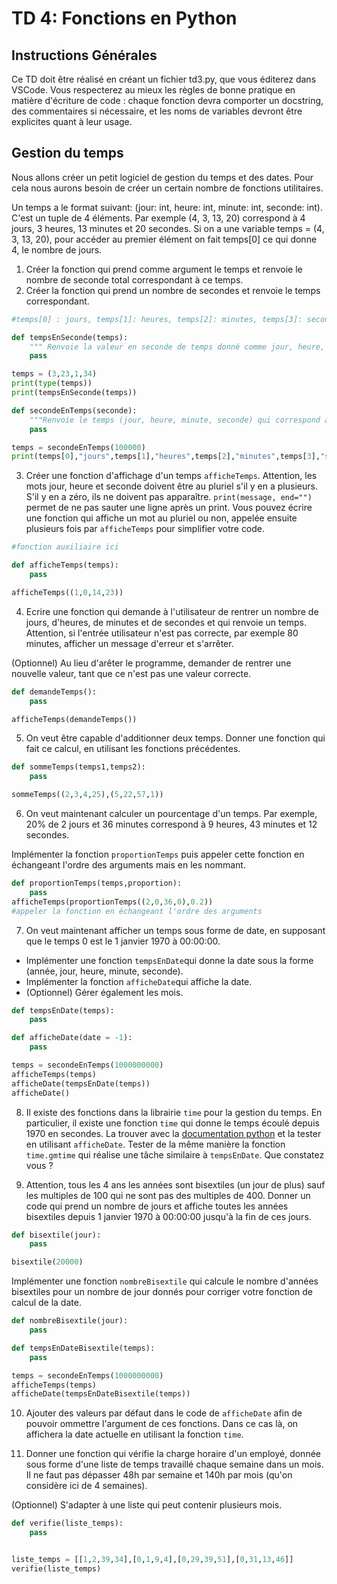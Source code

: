 # TD 4: Fonctions en Python


## Instructions Générales

Ce TD doit être réalisé en créant un fichier td3.py, que vous éditerez dans VSCode. Vous respecterez au mieux les règles de bonne pratique en matière d'écriture de code : chaque fonction devra comporter un docstring, des commentaires si nécessaire, et les noms de variables devront être explicites quant à leur usage.

## Gestion du temps

Nous allons créer un petit logiciel de gestion du temps et des dates.
Pour cela nous aurons besoin de créer un certain nombre de fonctions utilitaires.

Un temps a le format suivant: (jour: int, heure: int, minute: int, seconde: int).
C'est un tuple de 4 éléments. Par exemple (4, 3, 13, 20) correspond à 4 jours, 3 heures, 13 minutes et 20 secondes.
Si on a une variable temps = (4, 3, 13, 20), pour accéder au premier élément on fait temps\[0\] ce qui donne 4,
le nombre de jours.

1. Créer la fonction qui prend comme argument le temps et renvoie le nombre de seconde total correspondant à ce temps.
2. Créer la fonction qui prend un nombre de secondes et renvoie le temps correspondant.


```python
#temps[0] : jours, temps[1]: heures, temps[2]: minutes, temps[3]: secondes

def tempsEnSeconde(temps):
    """ Renvoie la valeur en seconde de temps donné comme jour, heure, minute, seconde."""
    pass

temps = (3,23,1,34)
print(type(temps))
print(tempsEnSeconde(temps))   

def secondeEnTemps(seconde):
    """Renvoie le temps (jour, heure, minute, seconde) qui correspond au nombre de seconde passé en argument"""
    pass

temps = secondeEnTemps(100000)
print(temps[0],"jours",temps[1],"heures",temps[2],"minutes",temps[3],"secondes")
```

3. Créer une fonction d'affichage d'un temps `afficheTemps`. Attention, les mots jour, heure et seconde doivent être au pluriel s'il y en a plusieurs. S'il y en a zéro, ils ne doivent pas apparaître.
`print(message, end="")` permet de ne pas sauter une ligne après un print.
Vous pouvez écrire une fonction qui affiche un mot au pluriel ou non, appelée ensuite plusieurs fois par `afficheTemps` pour simplifier votre code.



```python
#fonction auxiliaire ici

def afficheTemps(temps):
    pass

afficheTemps((1,0,14,23))
```

4. Ecrire une fonction qui demande à l'utilisateur de rentrer un nombre de jours, d'heures, de minutes et
de secondes et qui renvoie un temps. Attention, si l'entrée utilisateur n'est pas correcte, par exemple 80 minutes,
afficher un message d'erreur et s'arrêter.

(Optionnel) Au lieu d'arêter le programme, demander de rentrer une nouvelle valeur, tant que
ce n'est pas une valeur correcte.


```python
def demandeTemps():
    pass

afficheTemps(demandeTemps())
```

5. On veut être capable d'additionner deux temps. Donner une fonction qui fait ce calcul,
en utilisant les fonctions précédentes.


```python
def sommeTemps(temps1,temps2):
    pass

sommeTemps((2,3,4,25),(5,22,57,1))
```

6. On veut maintenant calculer un pourcentage d'un temps. Par exemple, 20% de
2 jours et 36 minutes correspond à 9 heures, 43 minutes et 12 secondes.

Implémenter la fonction `proportionTemps` puis appeler cette fonction en échangeant l'ordre des arguments mais en les nommant.


```python
def proportionTemps(temps,proportion):
    pass
afficheTemps(proportionTemps((2,0,36,0),0.2))
#appeler la fonction en échangeant l'ordre des arguments
```


7. On veut maintenant afficher un temps sous forme de date, en supposant
que le temps 0 est le 1 janvier 1970 à 00:00:00.

* Implémenter une fonction `tempsEnDate`qui donne la date sous la forme (année, jour, heure, minute, seconde).
* Implémenter la fonction `afficheDate`qui affiche la date.
* (Optionnel) Gérer également les mois.


```python
def tempsEnDate(temps):
    pass

def afficheDate(date = -1):
    pass

temps = secondeEnTemps(1000000000)
afficheTemps(temps)
afficheDate(tempsEnDate(temps))
afficheDate()
```

8. Il existe des fonctions dans la librairie `time` pour la gestion du temps. En particulier, il existe
une fonction `time` qui donne le temps écoulé depuis 1970 en secondes.
La trouver avec la [documentation python](https://docs.python.org/fr/3/library/time.html#module-time) et la tester en utilisant `afficheDate`.
Tester de la même manière la fonction `time.gmtime` qui réalise une tâche similaire à `tempsEnDate`.
Que constatez vous ?


9. Attention, tous les 4 ans les années sont bisextiles (un jour de plus) sauf les multiples de 100 qui ne sont pas des multiples de 400.
Donner un code qui prend un nombre de jours et affiche toutes les années bisextiles depuis 1 janvier 1970 à 00:00:00 jusqu'à la fin de ces jours.


```python
def bisextile(jour):
    pass

bisextile(20000)
```

Implémenter une fonction `nombreBisextile` qui calcule le nombre d'années bisextiles pour un nombre de jour donnés pour corriger votre fonction de calcul de la date.


```python
def nombreBisextile(jour):
    pass

def tempsEnDateBisextile(temps):
    pass

temps = secondeEnTemps(1000000000)
afficheTemps(temps)
afficheDate(tempsEnDateBisextile(temps))
```

10. Ajouter des valeurs par défaut dans le code de `afficheDate` afin de pouvoir ommettre
l'argument de ces fonctions. Dans ce cas là, on affichera la date actuelle en utilisant la fonction `time`.


11. Donner une fonction qui vérifie la charge horaire d'un employé, donnée sous forme d'une liste de temps travaillé chaque semaine dans un mois. Il ne faut pas dépasser 48h par semaine et 140h par mois (qu'on considère ici de 4 semaines).

(Optionnel) S'adapter à une liste qui peut contenir plusieurs mois.


```python
def verifie(liste_temps):
    pass


liste_temps = [[1,2,39,34],[0,1,9,4],[0,29,39,51],[0,31,13,46]]
verifie(liste_temps)
```
